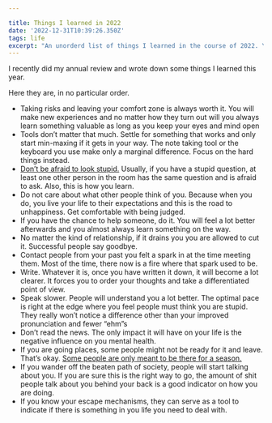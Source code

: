 ```yaml
---

title: Things I learned in 2022
date: '2022-12-31T10:39:26.350Z'
tags: life
excerpt: "An unorderd list of things I learned in the course of 2022. You won't believe No. 4"
---
```


I recently did my annual review and wrote down some things I learned this year.

Here they are, in no particular order.

- Taking risks and leaving your comfort zone is always worth it. You will make new experiences and no matter how they turn out will you always learn something valuable as long as you keep your eyes and mind open
- Tools don’t matter that much. Settle for something that works and only start min-maxing if it gets in your way. The note taking tool or the keyboard you use make only a marginal difference. Focus on the hard things instead.
- [Don’t be afraid to look stupid.](https://www.youtube.com/watch?v=BkLzo_oNVho) Usually, if you have a stupid question, at least one other person in the room has the same question and is afraid to ask. Also, this is how you learn. [](https://www.youtube.com/watch?v=BkLzo_oNVho)[](https://www.youtube.com/watch?v=BkLzo_oNVho)
- Do not care about what other people think of you. Because when you do, you live your life to their expectations and this is the road to unhappiness. Get comfortable with being judged.
- If you have the chance to help someone, do it. You will feel a lot better afterwards and you almost always learn something on the way.
- No matter the kind of relationship, if it drains you you are allowed to cut it. Successful people say goodbye.
- Contact people from your past you felt a spark in at the time meeting them. Most of the time, there now is a fire where that spark used to be.
- Write. Whatever it is, once you have written it down, it will become a lot clearer. It forces you to order your thoughts and take a differentiated point of view.
- Speak slower. People will understand you a lot better. The optimal pace is right at the edge where you feel people must think you are stupid. They really won’t notice a difference other than your improved pronunciation and fewer “ehm”s
- Don’t read the news. The only impact it will have on your life is the negative influence on you mental health.
- If you are going places, some people might not be ready for it and leave. That’s okay. [Some people are only meant to be there for a season.](https://www.youtube.com/shorts/ilk-jFZ-IbE) [](https://www.youtube.com/shorts/ilk-jFZ-IbE)[](https://www.youtube.com/shorts/ilk-jFZ-IbE)
- If you wander off the beaten path of society, people will start talking about you. If you are sure this is the right way to go, the amount of shit people talk about you behind your back is a good indicator on how you are doing.
- If you know your escape mechanisms, they can serve as a tool to indicate if there is something in you life you need to deal with.
